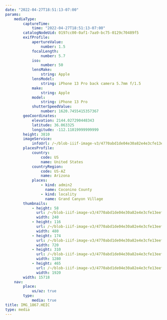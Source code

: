 ```yaml
---
date: "2022-04-27T18:51:13-07:00"
params:
    mediaType:
        captureTime:
            time: "2022-04-27T18:51:13-07:00"
        catalogNodeUid: 0197cc00-0af1-7aa9-bc75-0129c70489f5
        exifProfile:
            apertureValue:
                number: 1.5
            focalLength:
                number: 5.7
            iso:
                number: 50
            lensMake:
                string: Apple
            lensModel:
                string: iPhone 13 Pro back camera 5.7mm f/1.5
            make:
                string: Apple
            model:
                string: iPhone 13 Pro
            shutterSpeedValue:
                number: 1620.7455415357367
        geoCoordinates:
            elevation: 2144.027290448343
            latitude: 36.063325
            longitude: -112.11019999999999
        height: 3810
        imageService:
            infoUrl: /~/blob-iiif-image-v3/4770abd1de04e30a82e4e3cfe13eefbd10c8019539de4eba2829213e3e7e1a7a/info.json
        placesProfile:
            country:
                code: US
                name: United States
            countryRegion:
                code: US-AZ
                name: Arizona
            places:
                - kind: admin2
                  name: Coconino County
                - kind: locality
                  name: Grand Canyon Village
        thumbnails:
            - height: 58
              url: /~/blob-iiif-image-v3/4770abd1de04e30a82e4e3cfe13eefbd10c8019539de4eba2829213e3e7e1a7a/full/240%2C58/0/default.jpg
              width: 240
            - height: 116
              url: /~/blob-iiif-image-v3/4770abd1de04e30a82e4e3cfe13eefbd10c8019539de4eba2829213e3e7e1a7a/full/480%2C116/0/default.jpg
              width: 480
            - height: 174
              url: /~/blob-iiif-image-v3/4770abd1de04e30a82e4e3cfe13eefbd10c8019539de4eba2829213e3e7e1a7a/full/720%2C174/0/default.jpg
              width: 720
            - height: 310
              url: /~/blob-iiif-image-v3/4770abd1de04e30a82e4e3cfe13eefbd10c8019539de4eba2829213e3e7e1a7a/full/1280%2C310/0/default.jpg
              width: 1280
            - height: 465
              url: /~/blob-iiif-image-v3/4770abd1de04e30a82e4e3cfe13eefbd10c8019539de4eba2829213e3e7e1a7a/full/1920%2C465/0/default.jpg
              width: 1920
        width: 15718
    nav:
        place:
            us/az: true
        type:
            media: true
title: IMG_1867.HEIC
type: media
---
```

